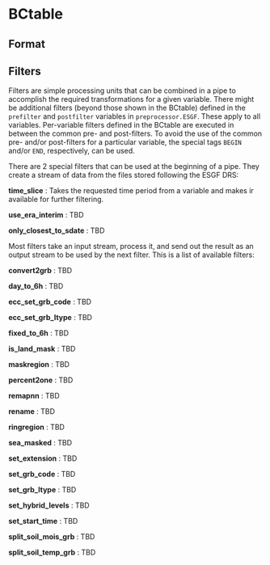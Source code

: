 BCtable
=======

Format
------

Filters
-------

Filters are simple processing units that can be combined in a pipe to
accomplish the required transformations for a given variable. There might be
additional filters (beyond those shown in the BCtable) defined in the
`prefilter` and `postfilter` variables in `preprocessor.ESGF`. These apply to
all variables. Per-variable filters defined in the BCtable are executed in
between the common pre- and post-filters. To avoid the use of the common pre-
and/or post-filters for a particular variable, the special tags `BEGIN` and/or
`END`, respectively, can be used.

There are 2 special filters that can be used at the beginning of a pipe. They
create a stream of data from the files stored following the ESGF DRS:

**time_slice**
:  Takes the requested time period from a variable and makes ir
   available for further filtering.

**use_era_interim**
:  TBD

**only_closest_to_sdate**
:  TBD

Most filters take an input stream, process it, and send out the result as an
output stream to be used by the next filter. This is a list of available filters:

**convert2grb**
:  TBD

**day_to_6h**
:  TBD

**ecc_set_grb_code**
:  TBD

**ecc_set_grb_ltype**
:  TBD

**fixed_to_6h**
:  TBD

**is_land_mask**
:  TBD

**maskregion**
:  TBD

**percent2one**
:  TBD

**remapnn**
:  TBD

**rename**
:  TBD

**ringregion**
:  TBD

**sea_masked**
:  TBD

**set_extension**
:  TBD

**set_grb_code**
:  TBD

**set_grb_ltype**
:  TBD

**set_hybrid_levels**
:  TBD

**set_start_time**
:  TBD

**split_soil_mois_grb**
:  TBD

**split_soil_temp_grb**
:  TBD

